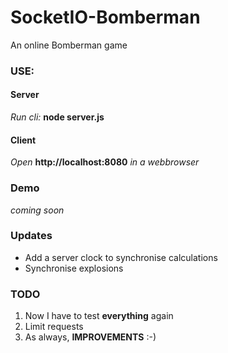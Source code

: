 # SocketIO-Bomberman
An online Bomberman game

### USE: ###
#### Server ####
_Run cli:_ **node server.js**

#### Client ####
_Open_ **http://localhost:8080** _in a webbrowser_

### Demo ###
_coming soon_

### Updates ###
 + Add a server clock to synchronise calculations
 + Synchronise explosions

### TODO ###
1. Now I have to test **everything** again
2. Limit requests
3. As always, **IMPROVEMENTS** :-)
